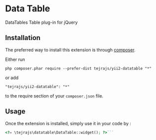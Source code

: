 Data Table
==========
DataTables Table plug-in for jQuery

Installation
------------

The preferred way to install this extension is through [composer](http://getcomposer.org/download/).

Either run

```
php composer.phar require --prefer-dist tejrajs/yii2-datatable "*"
```

or add

```
"tejrajs/yii2-datatable": "*"
```

to the require section of your `composer.json` file.


Usage
-----

Once the extension is installed, simply use it in your code by  :

```php
<?= \tejrajs\datatable\DataTable::widget(); ?>```